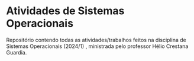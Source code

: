 # Atividades de Sistemas Operacionais

Repositório contendo todas as atividades/trabalhos feitos na disciplina de Sistemas Operacionais (2024/1) , ministrada pelo professor Hélio Crestana Guardia.
